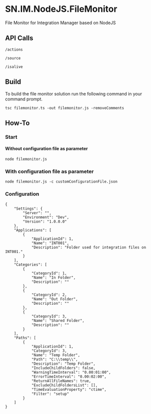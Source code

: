 # SN.IM.NodeJS.FileMonitor
File Monitor for Integration Manager based on NodeJS

## API Calls

```
/actions
```

```
/source
```

```
/isalive
```


## Build
To build the file monitor solution run the following command in your command prompt.

```
tsc filemonitor.ts -out filemonitor.js -removeComments
```

## How-To

### Start

#### Without configuration file as parameter
```
node filemonitor.js
```

### With configuration file as parameter
```
node filemonitor.js -c customConfigurationFile.json
```

### Configuration

```
{
	"Settings": {
		"Server": "",
		"Environment": "Dev",
		"Version": "1.0.0.0"	
	},
	"Applications": [
		{
			"ApplicationId": 1,
			"Name": "INT001",
			"Description": "Folder used for integration files on INT001."
		}
	],
	"Categories": [
		{
			"CategoryId": 1,
			"Name": "In Folder",
			"Description": ""
		},
		{
			"CategoryId": 2,
			"Name": "Out Folder",
			"Description": ""
		},
		{
			"CategoryId": 3,
			"Name": "Shared Folder",
			"Description": ""
		}
	],
	"Paths": [
		{
			"ApplicationId": 1,
			"CategoryId": 3,
			"Name": "Temp Folder",
			"Path": "C:\\temp\\",
			"Description": "Temp Folder",
			"IncludeChildFolders": false,
			"WarningTimeInterval": "0.00:01:00",
			"ErrorTimeInterval": "0.00:02:00",
			"ReturnAllFileNames": true,
			"ExcludeChildFoldersList": [],
			"TimeEvaluationProperty": "ctime",
			"Filter": "setup"
		}
	]
}
```